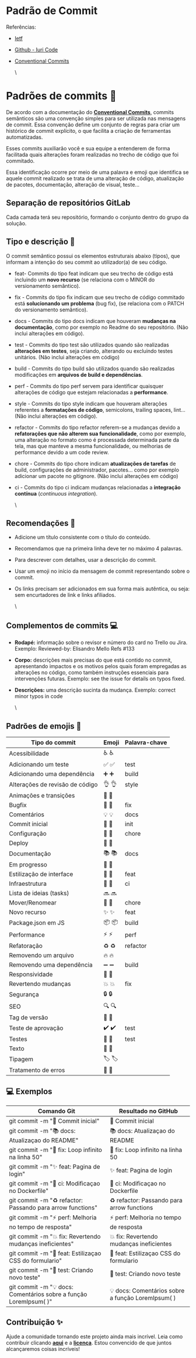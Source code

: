 # Padrão de Commit

Referências:

* [Ietf](https://ietf.org/rfc/rfc2119.txt)
* [Github - Iuri Code](https://github.com/iuricode/padroes-de-commits)
* [Conventional Commits](https://www.conventionalcommits.org/pt-br/v1.0.0/)

  \

# Padrões de commits 📜

De acordo com a documentação do **[Conventional Commits](https://www.conventionalcommits.org/pt-br)**, commits semânticos são uma convenção simples para ser utilizada nas mensagens de commit. Essa convenção define um conjunto de regras para criar um histórico de commit explícito, o que facilita a criação de ferramentas automatizadas.

Esses commits auxiliarão você e sua equipe a entenderem de forma facilitada quais alterações foram realizadas no trecho de código que foi commitado.

Essa identificação ocorre por meio de uma palavra e emoji que identifica se aquele commit realizado se trata de uma alteração de código, atualização de pacotes, documentação, alteração de visual, teste...


## Separação de repositórios GitLab[​](http://192.168.4.181:1981/docs/Padr%C3%B5es/Git/git-guide#separa%C3%A7%C3%A3o-de-reposit%C3%B3rios-gitlab "Link direto para Separação de repositórios GitLab")

Cada camada terá seu repositório, formando o conjunto dentro do grupo da solução.


## Tipo e descrição 🦄[​](http://192.168.4.181:1981/docs/Padr%C3%B5es/Git/git-guide#tipo-e-descri%C3%A7%C3%A3o- "Link direto para Tipo e descrição 🦄")

O commit semântico possui os elementos estruturais abaixo (tipos), que informam a intenção do seu commit ao utilizador(a) de seu código.

* feat- Commits do tipo feat indicam que seu trecho de código está incluindo um **novo recurso** (se relaciona com o MINOR do versionamento semântico).
* fix - Commits do tipo fix indicam que seu trecho de código commitado está **solucionando um problema** (bug fix), (se relaciona com o PATCH do versionamento semântico).
* docs - Commits do tipo docs indicam que houveram **mudanças na documentação**, como por exemplo no Readme do seu repositório. (Não inclui alterações em código).
* test - Commits do tipo test são utilizados quando são realizadas **alterações em testes**, seja criando, alterando ou excluindo testes unitários. (Não inclui alterações em código)
* build - Commits do tipo build são utilizados quando são realizadas modificações em **arquivos de build e dependências**.
* perf - Commits do tipo perf servem para identificar quaisquer alterações de código que estejam relacionadas a **performance**.
* style - Commits do tipo style indicam que houveram alterações referentes a **formatações de código**, semicolons, trailing spaces, lint... (Não inclui alterações em código).
* refactor - Commits do tipo refactor referem-se a mudanças devido a **refatorações que não alterem sua funcionalidade**, como por exemplo, uma alteração no formato como é processada determinada parte da tela, mas que manteve a mesma funcionalidade, ou melhorias de performance devido a um code review.
* chore - Commits do tipo chore indicam **atualizações de tarefas** de build, configurações de administrador, pacotes... como por exemplo adicionar um pacote no gitignore. (Não inclui alterações em código)
* ci - Commits do tipo ci indicam mudanças relacionadas a **integração contínua** (*continuous integration*).

  \

## Recomendações 🎉[​](http://192.168.4.181:1981/docs/Padr%C3%B5es/Git/git-guide#recomenda%C3%A7%C3%B5es- "Link direto para Recomendações 🎉")

* Adicione um título consistente com o título do conteúdo.
* Recomendamos que na primeira linha deve ter no máximo 4 palavras.
* Para descrever com detalhes, usar a descrição do commit.
* Usar um emoji no início da mensagem de commit representando sobre o commit.
* Os links precisam ser adicionados em sua forma mais autêntica, ou seja: sem encurtadores de link e links afiliados.

  \

## Complementos de commits 💻[​](http://192.168.4.181:1981/docs/Padr%C3%B5es/Git/git-guide#complementos-de-commits- "Link direto para Complementos de commits 💻")

* **Rodapé:** informação sobre o revisor e número do card no Trello ou Jira. Exemplo: Reviewed-by: Elisandro Mello Refs #133
* **Corpo:** descrições mais precisas do que está contido no commit, apresentando impactos e os motivos pelos quais foram empregadas as alterações no código, como também instruções essenciais para intervenções futuras. Exemplo: see the issue for details on typos fixed.
* **Descrições:** uma descrição sucinta da mudança. Exemplo: correct minor typos in code

  \

## Padrões de emojis 💈[​](http://192.168.4.181:1981/docs/Padr%C3%B5es/Git/git-guide#padr%C3%B5es-de-emojis- "Link direto para Padrões de emojis 💈")

| Tipo do commit | Emoji | Palavra-chave |
|----|----|----|
| Acessibilidade | ♿ :wheelchair: |    |
| Adicionando um teste | ✅ :white_check_mark: | test |
| Adicionando uma dependência | ➕ :heavy_plus_sign: | build |
| Alterações de revisão de código | 👌 :ok_hand: | style |
| Animações e transições | 💫 :dizzy: |    |
| Bugfix | 🐛 :bug: | fix |
| Comentários | 💡 :bulb: | docs |
| Commit inicial | 🎉 :tada: | init |
| Configuração | 🔧 :wrench: | chore |
| Deploy | 🚀 :rocket: |    |
| Documentação | 📚 :books: | docs |
| Em progresso | 🚧 :construction: |    |
| Estilização de interface | 💄 :lipstick: | feat |
| Infraestrutura | 🧱 :bricks: | ci |
| Lista de ideias (tasks) | 🔜 :soon: |    |
| Mover/Renomear | 🚚 :truck: | chore |
| Novo recurso | ✨ :sparkles: | feat |
| Package.json em JS | 📦 :package: | build |
| Performance | ⚡ :zap: | perf |
| Refatoração | ♻️ :recycle: | refactor |
| Removendo um arquivo | 🔥 :fire: |    |
| Removendo uma dependência | ➖ :heavy_minus_sign: | build |
| Responsividade | 📱 :iphone: |    |
| Revertendo mudanças | 💥 :boom: | fix |
| Segurança | 🔒️ :lock: |    |
| SEO | 🔍️ :mag: |    |
| Tag de versão | 🔖 :bookmark: |    |
| Teste de aprovação | ✔️ :heavy_check_mark: | test |
| Testes | 🧪 :test_tube: | test |
| Texto | 📝 :pencil: |    |
| Tipagem | 🏷️ :label: |    |
| Tratamento de erros | 🥅 :goal_net: |    |


## 💻 Exemplos[​](http://192.168.4.181:1981/docs/Padr%C3%B5es/Git/git-guide#-exemplos "Link direto para 💻 Exemplos")

| Comando Git | Resultado no GitHub |
|----|----|
| git commit -m ":tada: Commit inicial" | 🎉 Commit inicial |
| git commit -m ":books: docs: Atualizaçao do README" | 📚 docs: Atualizaçao do README |
| git commit -m ":bug: fix: Loop infinito na linha 50" | 🐛 fix: Loop infinito na linha 50 |
| git commit -m ":sparkles: feat: Pagina de login" | ✨ feat: Pagina de login |
| git commit -m ":bricks: ci: Modificaçao no Dockerfile" | 🧱 ci: Modificaçao no Dockerfile |
| git commit -m ":recycle: refactor: Passando para arrow functions" | ♻️ refactor: Passando para arrow functions |
| git commit -m ":zap: perf: Melhoria no tempo de resposta" | ⚡ perf: Melhoria no tempo de resposta |
| git commit -m ":boom: fix: Revertendo mudanças ineficientes" | 💥 fix: Revertendo mudanças ineficientes |
| git commit -m ":lipstick: feat: Estilizaçao CSS do formulario" | 💄 feat: Estilizaçao CSS do formulario |
| git commit -m ":test_tube: test: Criando novo teste" | 🧪 test: Criando novo teste |
| git commit -m ":bulb: docs: Comentários sobre a função LoremIpsum( )" | 💡 docs: Comentários sobre a função LoremIpsum( ) |


## Contribuição ✨[​](http://192.168.4.181:1981/docs/Padr%C3%B5es/Git/git-guide#contribui%C3%A7%C3%A3o- "Link direto para Contribuição ✨")

Ajude a comunidade tornando este projeto ainda mais incrível. Leia como contribuir clicando **[aqui](https://github.com/iuricode/padroes-de-commits/blob/main/CONTRIBUTING.md)** e a **[licença](https://github.com/iuricode/padroes-de-commits/blob/main/LICENSE.md)**. Estou convencido de que juntos alcançaremos coisas incríveis!